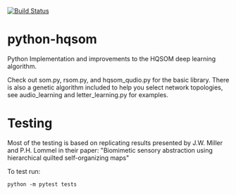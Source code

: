 [![Build Status](https://travis-ci.org/jolynch/python-hqsom.svg)](https://travis-ci.org/jolynch/python-hqsom)

python-hqsom
============

Python Implementation and improvements to the HQSOM deep learning algorithm.

Check out som.py, rsom.py, and hqsom\_qudio.py for the basic library.  There is
also a genetic algorithm included to help you select network topologies, see
audio\_learning and letter\_learning.py for examples.

Testing
=======
Most of the testing is based on replicating results presented by J.W. Miller
and P.H. Lommel in their paper: "Biomimetic sensory abstraction using
hierarchical quilted self-organizing maps"

To test run:

```python -m pytest tests```

